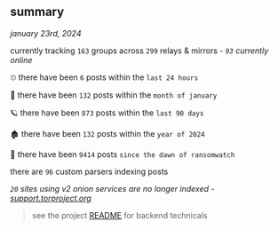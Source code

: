 
## summary
_january 23rd, 2024_

currently tracking `163` groups across `299` relays & mirrors - _`93` currently online_

⏲ there have been `6` posts within the `last 24 hours`

🦈 there have been `132` posts within the `month of january`

🪐 there have been `873` posts within the `last 90 days`

🏚 there have been `132` posts within the `year of 2024`

🦕 there have been `9414` posts `since the dawn of ransomwatch`

there are `96` custom parsers indexing posts

_`20` sites using v2 onion services are no longer indexed - [support.torproject.org](https://support.torproject.org/onionservices/v2-deprecation/)_

> see the project [README](https://github.com/joshhighet/ransomwatch#ransomwatch--) for backend technicals
